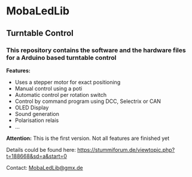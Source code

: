 # MobaLedLib
## Turntable Control

### This repository contains the software and the hardware files for a Arduino based turntable control

**Features:**
- Uses a stepper motor for exact positioning
- Manual control using a poti
- Automatic control per rotation switch
- Control by command program using DCC, Selectrix or CAN
- OLED Display
- Sound generation
- Polarisation relais
- ...

**Attention:** This is the first version. Not all features are finished yet


Details could be found here:
https://stummiforum.de/viewtopic.php?t=188668&sd=a&start=0

Contact: MobaLedLib@gmx.de
